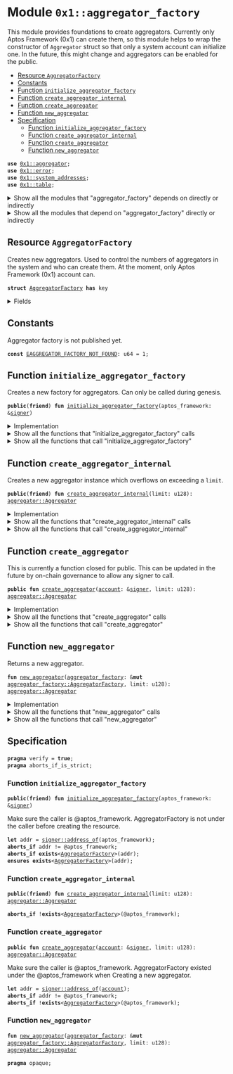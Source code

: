 
<a name="0x1_aggregator_factory"></a>

# Module `0x1::aggregator_factory`

This module provides foundations to create aggregators. Currently only
Aptos Framework (0x1) can create them, so this module helps to wrap
the constructor of <code>Aggregator</code> struct so that only a system account
can initialize one. In the future, this might change and aggregators
can be enabled for the public.


-  [Resource `AggregatorFactory`](#0x1_aggregator_factory_AggregatorFactory)
-  [Constants](#@Constants_0)
-  [Function `initialize_aggregator_factory`](#0x1_aggregator_factory_initialize_aggregator_factory)
-  [Function `create_aggregator_internal`](#0x1_aggregator_factory_create_aggregator_internal)
-  [Function `create_aggregator`](#0x1_aggregator_factory_create_aggregator)
-  [Function `new_aggregator`](#0x1_aggregator_factory_new_aggregator)
-  [Specification](#@Specification_1)
    -  [Function `initialize_aggregator_factory`](#@Specification_1_initialize_aggregator_factory)
    -  [Function `create_aggregator_internal`](#@Specification_1_create_aggregator_internal)
    -  [Function `create_aggregator`](#@Specification_1_create_aggregator)
    -  [Function `new_aggregator`](#@Specification_1_new_aggregator)


<pre><code><b>use</b> <a href="aggregator.md#0x1_aggregator">0x1::aggregator</a>;
<b>use</b> <a href="../../aptos-stdlib/../move-stdlib/doc/error.md#0x1_error">0x1::error</a>;
<b>use</b> <a href="system_addresses.md#0x1_system_addresses">0x1::system_addresses</a>;
<b>use</b> <a href="../../aptos-stdlib/doc/table.md#0x1_table">0x1::table</a>;
</code></pre>



<details>
<summary>Show all the modules that "aggregator_factory" depends on directly or indirectly</summary>


![](img/aggregator_factory_forward_dep.svg)


</details>

<details>
<summary>Show all the modules that depend on "aggregator_factory" directly or indirectly</summary>


![](img/aggregator_factory_backward_dep.svg)


</details>

<a name="0x1_aggregator_factory_AggregatorFactory"></a>

## Resource `AggregatorFactory`

Creates new aggregators. Used to control the numbers of aggregators in the
system and who can create them. At the moment, only Aptos Framework (0x1)
account can.


<pre><code><b>struct</b> <a href="aggregator_factory.md#0x1_aggregator_factory_AggregatorFactory">AggregatorFactory</a> <b>has</b> key
</code></pre>



<details>
<summary>Fields</summary>


<dl>
<dt>
<code>phantom_table: <a href="../../aptos-stdlib/doc/table.md#0x1_table_Table">table::Table</a>&lt;<b>address</b>, u128&gt;</code>
</dt>
<dd>

</dd>
</dl>


</details>

<a name="@Constants_0"></a>

## Constants


<a name="0x1_aggregator_factory_EAGGREGATOR_FACTORY_NOT_FOUND"></a>

Aggregator factory is not published yet.


<pre><code><b>const</b> <a href="aggregator_factory.md#0x1_aggregator_factory_EAGGREGATOR_FACTORY_NOT_FOUND">EAGGREGATOR_FACTORY_NOT_FOUND</a>: u64 = 1;
</code></pre>



<a name="0x1_aggregator_factory_initialize_aggregator_factory"></a>

## Function `initialize_aggregator_factory`

Creates a new factory for aggregators. Can only be called during genesis.


<pre><code><b>public</b>(<b>friend</b>) <b>fun</b> <a href="aggregator_factory.md#0x1_aggregator_factory_initialize_aggregator_factory">initialize_aggregator_factory</a>(aptos_framework: &<a href="../../aptos-stdlib/../move-stdlib/doc/signer.md#0x1_signer">signer</a>)
</code></pre>



<details>
<summary>Implementation</summary>


<pre><code><b>public</b>(<b>friend</b>) <b>fun</b> <a href="aggregator_factory.md#0x1_aggregator_factory_initialize_aggregator_factory">initialize_aggregator_factory</a>(aptos_framework: &<a href="../../aptos-stdlib/../move-stdlib/doc/signer.md#0x1_signer">signer</a>) {
    <a href="system_addresses.md#0x1_system_addresses_assert_aptos_framework">system_addresses::assert_aptos_framework</a>(aptos_framework);
    <b>let</b> <a href="aggregator_factory.md#0x1_aggregator_factory">aggregator_factory</a> = <a href="aggregator_factory.md#0x1_aggregator_factory_AggregatorFactory">AggregatorFactory</a> {
        phantom_table: <a href="../../aptos-stdlib/doc/table.md#0x1_table_new">table::new</a>()
    };
    <b>move_to</b>(aptos_framework, <a href="aggregator_factory.md#0x1_aggregator_factory">aggregator_factory</a>);
}
</code></pre>



</details>

<details>
<summary>Show all the functions that "initialize_aggregator_factory" calls</summary>


![](img/aggregator_factory_initialize_aggregator_factory_forward_call_graph.svg)


</details>

<details>
<summary>Show all the functions that call "initialize_aggregator_factory"</summary>


![](img/aggregator_factory_initialize_aggregator_factory_backward_call_graph.svg)


</details>

<a name="0x1_aggregator_factory_create_aggregator_internal"></a>

## Function `create_aggregator_internal`

Creates a new aggregator instance which overflows on exceeding a <code>limit</code>.


<pre><code><b>public</b>(<b>friend</b>) <b>fun</b> <a href="aggregator_factory.md#0x1_aggregator_factory_create_aggregator_internal">create_aggregator_internal</a>(limit: u128): <a href="aggregator.md#0x1_aggregator_Aggregator">aggregator::Aggregator</a>
</code></pre>



<details>
<summary>Implementation</summary>


<pre><code><b>public</b>(<b>friend</b>) <b>fun</b> <a href="aggregator_factory.md#0x1_aggregator_factory_create_aggregator_internal">create_aggregator_internal</a>(limit: u128): Aggregator <b>acquires</b> <a href="aggregator_factory.md#0x1_aggregator_factory_AggregatorFactory">AggregatorFactory</a> {
    <b>assert</b>!(
        <b>exists</b>&lt;<a href="aggregator_factory.md#0x1_aggregator_factory_AggregatorFactory">AggregatorFactory</a>&gt;(@aptos_framework),
        <a href="../../aptos-stdlib/../move-stdlib/doc/error.md#0x1_error_not_found">error::not_found</a>(<a href="aggregator_factory.md#0x1_aggregator_factory_EAGGREGATOR_FACTORY_NOT_FOUND">EAGGREGATOR_FACTORY_NOT_FOUND</a>)
    );

    <b>let</b> <a href="aggregator_factory.md#0x1_aggregator_factory">aggregator_factory</a> = <b>borrow_global_mut</b>&lt;<a href="aggregator_factory.md#0x1_aggregator_factory_AggregatorFactory">AggregatorFactory</a>&gt;(@aptos_framework);
    <a href="aggregator_factory.md#0x1_aggregator_factory_new_aggregator">new_aggregator</a>(<a href="aggregator_factory.md#0x1_aggregator_factory">aggregator_factory</a>, limit)
}
</code></pre>



</details>

<details>
<summary>Show all the functions that "create_aggregator_internal" calls</summary>


![](img/aggregator_factory_create_aggregator_internal_forward_call_graph.svg)


</details>

<details>
<summary>Show all the functions that call "create_aggregator_internal"</summary>


![](img/aggregator_factory_create_aggregator_internal_backward_call_graph.svg)


</details>

<a name="0x1_aggregator_factory_create_aggregator"></a>

## Function `create_aggregator`

This is currently a function closed for public. This can be updated in the future by on-chain governance
to allow any signer to call.


<pre><code><b>public</b> <b>fun</b> <a href="aggregator_factory.md#0x1_aggregator_factory_create_aggregator">create_aggregator</a>(<a href="account.md#0x1_account">account</a>: &<a href="../../aptos-stdlib/../move-stdlib/doc/signer.md#0x1_signer">signer</a>, limit: u128): <a href="aggregator.md#0x1_aggregator_Aggregator">aggregator::Aggregator</a>
</code></pre>



<details>
<summary>Implementation</summary>


<pre><code><b>public</b> <b>fun</b> <a href="aggregator_factory.md#0x1_aggregator_factory_create_aggregator">create_aggregator</a>(<a href="account.md#0x1_account">account</a>: &<a href="../../aptos-stdlib/../move-stdlib/doc/signer.md#0x1_signer">signer</a>, limit: u128): Aggregator <b>acquires</b> <a href="aggregator_factory.md#0x1_aggregator_factory_AggregatorFactory">AggregatorFactory</a> {
    // Only Aptos Framework (0x1) <a href="account.md#0x1_account">account</a> can call this for now.
    <a href="system_addresses.md#0x1_system_addresses_assert_aptos_framework">system_addresses::assert_aptos_framework</a>(<a href="account.md#0x1_account">account</a>);
    <a href="aggregator_factory.md#0x1_aggregator_factory_create_aggregator_internal">create_aggregator_internal</a>(limit)
}
</code></pre>



</details>

<details>
<summary>Show all the functions that "create_aggregator" calls</summary>


![](img/aggregator_factory_create_aggregator_forward_call_graph.svg)


</details>

<details>
<summary>Show all the functions that call "create_aggregator"</summary>


![](img/aggregator_factory_create_aggregator_backward_call_graph.svg)


</details>

<a name="0x1_aggregator_factory_new_aggregator"></a>

## Function `new_aggregator`

Returns a new aggregator.


<pre><code><b>fun</b> <a href="aggregator_factory.md#0x1_aggregator_factory_new_aggregator">new_aggregator</a>(<a href="aggregator_factory.md#0x1_aggregator_factory">aggregator_factory</a>: &<b>mut</b> <a href="aggregator_factory.md#0x1_aggregator_factory_AggregatorFactory">aggregator_factory::AggregatorFactory</a>, limit: u128): <a href="aggregator.md#0x1_aggregator_Aggregator">aggregator::Aggregator</a>
</code></pre>



<details>
<summary>Implementation</summary>


<pre><code><b>native</b> <b>fun</b> <a href="aggregator_factory.md#0x1_aggregator_factory_new_aggregator">new_aggregator</a>(<a href="aggregator_factory.md#0x1_aggregator_factory">aggregator_factory</a>: &<b>mut</b> <a href="aggregator_factory.md#0x1_aggregator_factory_AggregatorFactory">AggregatorFactory</a>, limit: u128): Aggregator;
</code></pre>



</details>

<details>
<summary>Show all the functions that "new_aggregator" calls</summary>


![](img/aggregator_factory_new_aggregator_forward_call_graph.svg)


</details>

<details>
<summary>Show all the functions that call "new_aggregator"</summary>


![](img/aggregator_factory_new_aggregator_backward_call_graph.svg)


</details>

<a name="@Specification_1"></a>

## Specification



<pre><code><b>pragma</b> verify = <b>true</b>;
<b>pragma</b> aborts_if_is_strict;
</code></pre>



<a name="@Specification_1_initialize_aggregator_factory"></a>

### Function `initialize_aggregator_factory`


<pre><code><b>public</b>(<b>friend</b>) <b>fun</b> <a href="aggregator_factory.md#0x1_aggregator_factory_initialize_aggregator_factory">initialize_aggregator_factory</a>(aptos_framework: &<a href="../../aptos-stdlib/../move-stdlib/doc/signer.md#0x1_signer">signer</a>)
</code></pre>


Make sure the caller is @aptos_framework.
AggregatorFactory is not under the caller before creating the resource.


<pre><code><b>let</b> addr = <a href="../../aptos-stdlib/../move-stdlib/doc/signer.md#0x1_signer_address_of">signer::address_of</a>(aptos_framework);
<b>aborts_if</b> addr != @aptos_framework;
<b>aborts_if</b> <b>exists</b>&lt;<a href="aggregator_factory.md#0x1_aggregator_factory_AggregatorFactory">AggregatorFactory</a>&gt;(addr);
<b>ensures</b> <b>exists</b>&lt;<a href="aggregator_factory.md#0x1_aggregator_factory_AggregatorFactory">AggregatorFactory</a>&gt;(addr);
</code></pre>



<a name="@Specification_1_create_aggregator_internal"></a>

### Function `create_aggregator_internal`


<pre><code><b>public</b>(<b>friend</b>) <b>fun</b> <a href="aggregator_factory.md#0x1_aggregator_factory_create_aggregator_internal">create_aggregator_internal</a>(limit: u128): <a href="aggregator.md#0x1_aggregator_Aggregator">aggregator::Aggregator</a>
</code></pre>




<pre><code><b>aborts_if</b> !<b>exists</b>&lt;<a href="aggregator_factory.md#0x1_aggregator_factory_AggregatorFactory">AggregatorFactory</a>&gt;(@aptos_framework);
</code></pre>



<a name="@Specification_1_create_aggregator"></a>

### Function `create_aggregator`


<pre><code><b>public</b> <b>fun</b> <a href="aggregator_factory.md#0x1_aggregator_factory_create_aggregator">create_aggregator</a>(<a href="account.md#0x1_account">account</a>: &<a href="../../aptos-stdlib/../move-stdlib/doc/signer.md#0x1_signer">signer</a>, limit: u128): <a href="aggregator.md#0x1_aggregator_Aggregator">aggregator::Aggregator</a>
</code></pre>


Make sure the caller is @aptos_framework.
AggregatorFactory existed under the @aptos_framework when Creating a new aggregator.


<pre><code><b>let</b> addr = <a href="../../aptos-stdlib/../move-stdlib/doc/signer.md#0x1_signer_address_of">signer::address_of</a>(<a href="account.md#0x1_account">account</a>);
<b>aborts_if</b> addr != @aptos_framework;
<b>aborts_if</b> !<b>exists</b>&lt;<a href="aggregator_factory.md#0x1_aggregator_factory_AggregatorFactory">AggregatorFactory</a>&gt;(@aptos_framework);
</code></pre>



<a name="@Specification_1_new_aggregator"></a>

### Function `new_aggregator`


<pre><code><b>fun</b> <a href="aggregator_factory.md#0x1_aggregator_factory_new_aggregator">new_aggregator</a>(<a href="aggregator_factory.md#0x1_aggregator_factory">aggregator_factory</a>: &<b>mut</b> <a href="aggregator_factory.md#0x1_aggregator_factory_AggregatorFactory">aggregator_factory::AggregatorFactory</a>, limit: u128): <a href="aggregator.md#0x1_aggregator_Aggregator">aggregator::Aggregator</a>
</code></pre>




<pre><code><b>pragma</b> opaque;
</code></pre>


[move-book]: https://move-language.github.io/move/introduction.html
